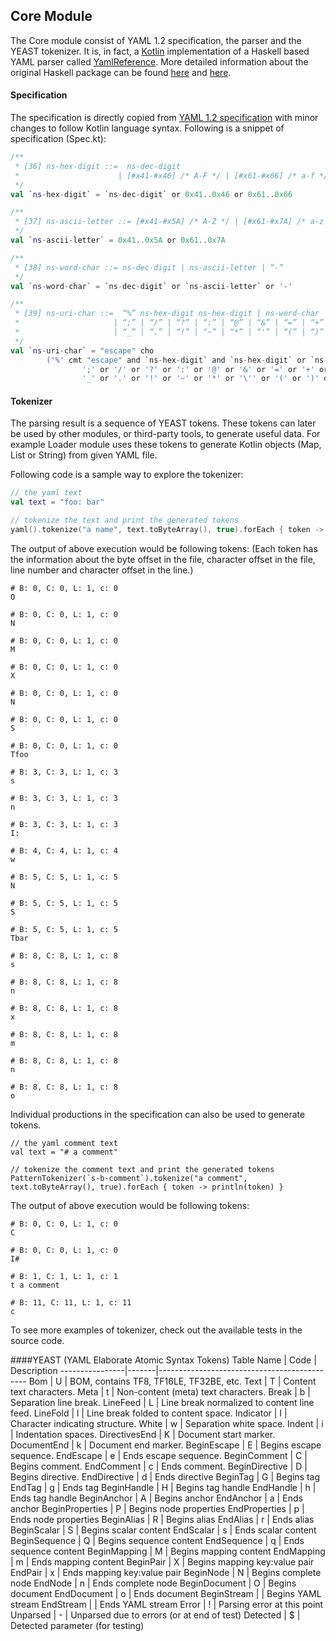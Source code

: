 ## Core Module
The Core module consist of YAML 1.2 specification, the parser and the YEAST tokenizer. 
It is, in fact, a [Kotlin](https://kotlinlang.org/) implementation of a Haskell based YAML parser called [YamlReference](https://hackage.haskell.org/package/YamlReference). 
More detailed information about the original Haskell package can be found [here](https://hackage.haskell.org/package/YamlReference) and [here](http://www.ben-kiki.org/oren/YamlReference/).

#### Specification
The specification is directly copied from [YAML 1.2 specification](http://yaml.org/spec/1.2/spec.html) with minor changes to follow Kotlin language syntax.
Following is a snippet of specification (Spec.kt):
```kotlin
/**
 * [36] ns-hex-digit ::=  ns-dec-digit
 *                      | [#x41-#x46] /* A-F */ | [#x61-#x66] /* a-f */
 */
val `ns-hex-digit` = `ns-dec-digit` or 0x41..0x46 or 0x61..0x66

/**
 * [37] ns-ascii-letter ::= [#x41-#x5A] /* A-Z */ | [#x61-#x7A] /* a-z */
 */
val `ns-ascii-letter` = 0x41..0x5A or 0x61..0x7A

/**
 * [38] ns-word-char ::= ns-dec-digit | ns-ascii-letter | “-”
 */
val `ns-word-char` = `ns-dec-digit` or `ns-ascii-letter` or '-'

/**
 * [39] ns-uri-char ::=  “%” ns-hex-digit ns-hex-digit | ns-word-char | “#”
 *                     | “;” | “/” | “?” | “:” | “@” | “&” | “=” | “+” | “$” | “,”
 *                     | “_” | “.” | “!” | “~” | “*” | “'” | “(” | “)” | “[” | “]”
 */
val `ns-uri-char` = "escape" cho
        ('%' cmt "escape" and `ns-hex-digit` and `ns-hex-digit` or `ns-word-char` or '#' or
                ';' or '/' or '?' or ':' or '@' or '&' or '=' or '+' or '$' or ',' or
                '_' or '.' or '!' or '~' or '*' or '\'' or '(' or ')' or '[' or ']')
```

#### Tokenizer
The parsing result is a sequence of YEAST tokens. These tokens can later be used by other modules, or third-party tools,
to generate useful data. For example Loader module uses these tokens to generate Kotlin objects (Map, List or String) from given
YAML file. 

Following code is a sample way to explore the tokenizer:
```kotlin
// the yaml text
val text = "foo: bar"

// tokenize the text and print the generated tokens
yaml().tokenize("a name", text.toByteArray(), true).forEach { token -> println(token) }
```

The output of above execution would be following tokens: 
(Each token has the information about the byte offset in the file, character offset in the file, line number and character offset in the line.)
```
# B: 0, C: 0, L: 1, c: 0
O

# B: 0, C: 0, L: 1, c: 0
N

# B: 0, C: 0, L: 1, c: 0
M

# B: 0, C: 0, L: 1, c: 0
X

# B: 0, C: 0, L: 1, c: 0
N

# B: 0, C: 0, L: 1, c: 0
S

# B: 0, C: 0, L: 1, c: 0
Tfoo

# B: 3, C: 3, L: 1, c: 3
s

# B: 3, C: 3, L: 1, c: 3
n

# B: 3, C: 3, L: 1, c: 3
I:

# B: 4, C: 4, L: 1, c: 4
w 

# B: 5, C: 5, L: 1, c: 5
N

# B: 5, C: 5, L: 1, c: 5
S

# B: 5, C: 5, L: 1, c: 5
Tbar

# B: 8, C: 8, L: 1, c: 8
s

# B: 8, C: 8, L: 1, c: 8
n

# B: 8, C: 8, L: 1, c: 8
x

# B: 8, C: 8, L: 1, c: 8
m

# B: 8, C: 8, L: 1, c: 8
n

# B: 8, C: 8, L: 1, c: 8
o
```

Individual productions in the specification can also be used to generate tokens.
```
// the yaml comment text
val text = "# a comment"

// tokenize the comment text and print the generated tokens
PatternTokenizer(`s-b-comment`).tokenize("a comment", text.toByteArray(), true).forEach { token -> println(token) }
```
 
The output of above execution would be following tokens:
```
# B: 0, C: 0, L: 1, c: 0
C

# B: 0, C: 0, L: 1, c: 0
I#

# B: 1, C: 1, L: 1, c: 1
t a comment

# B: 11, C: 11, L: 1, c: 11
c
```
To see more examples of tokenizer, check out the available tests in the source code. 

####YEAST (YAML Elaborate Atomic Syntax Tokens) Table
Name            | Code  | Description
----------------|-------|---------------------------------------------
Bom             | U     | BOM, contains TF8, TF16LE, TF32BE, etc.
Text            | T     | Content text characters.
Meta            | t     | Non-content (meta) text characters.
Break           | b     | Separation line break.
LineFeed        | L     | Line break normalized to content line feed.
LineFold        | l     | Line break folded to content space.
Indicator       | I     | Character indicating structure.
White           | w     | Separation white space.
Indent          | i     | Indentation spaces.
DirectivesEnd   | K     | Document start marker.
DocumentEnd     | k     | Document end marker.
BeginEscape     | E     | Begins escape sequence.
EndEscape       | e     | Ends escape sequence.
BeginComment    | C     | Begins comment.
EndComment      | c     | Ends comment.
BeginDirective  | D     | Begins directive.
EndDirective    | d     | Ends directive
BeginTag        | G     | Begins tag
EndTag          | g     | Ends tag
BeginHandle     | H     | Begins tag handle
EndHandle       | h     | Ends tag handle
BeginAnchor     | A     | Begins anchor
EndAnchor       | a     | Ends anchor
BeginProperties | P     | Begins node properties
EndProperties   | p     | Ends node properties
BeginAlias      | R     | Begins alias
EndAlias        | r     | Ends alias
BeginScalar     | S     | Begins scalar content
EndScalar       | s     | Ends scalar content
BeginSequence   | Q     | Begins sequence content
EndSequence     | q     | Ends sequence content
BeginMapping    | M     | Begins mapping content
EndMapping      | m     | Ends mapping content
BeginPair       | X     | Begins mapping key:value pair
EndPair         | x     | Ends mapping key:value pair
BeginNode       | N     | Begins complete node
EndNode         | n     | Ends complete node
BeginDocument   | O     | Begins document
EndDocument     | o     | Ends document
BeginStream     |       | Begins YAML stream
EndStream       |       | Ends YAML stream
Error           | !     | Parsing error at this point
Unparsed        | -     | Unparsed due to errors (or at end of test)
Detected        | $     | Detected parameter (for testing)
